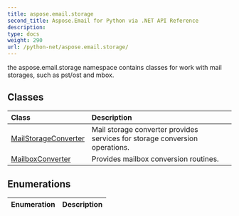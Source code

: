 ```yaml
---
title: aspose.email.storage
second_title: Aspose.Email for Python via .NET API Reference
description: 
type: docs
weight: 290
url: /python-net/aspose.email.storage/
---
```



the aspose.email.storage namespace contains classes for work with mail storages, such as pst/ost and mbox.

## Classes
| Class | Description |
| :- | :- |
|[MailStorageConverter](/email/python-net/aspose.email.storage/mailstorageconverter/)|Mail storage converter provides services for storage conversion operations.|
|[MailboxConverter](/email/python-net/aspose.email.storage/mailboxconverter/)|Provides mailbox conversion routines.|
## Enumerations
| Enumeration | Description |
| :- | :- |
